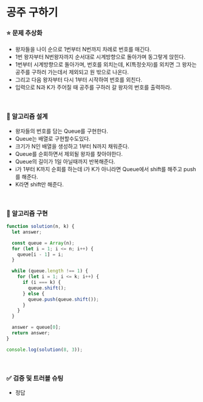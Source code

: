 # 공주 구하기

### :star: 문제 추상화

- 왕자들을 나이 순으로 1번부터 N번까지 차례로 번호를 매긴다.
- 1번 왕자부터 N번왕자까지 순서대로 시계방향으로 돌아가며 동그랗게 앉힌다.
- 1번부터 시계방향으로 돌아가며, 번호를 외치는데, K(특정숫자)를 외치면 그 왕자는 공주를 구하러 가는데서 제외되고 원 밖으로 나온다.
- 그리고 다음 왕자부터 다시 1부터 시작하여 번호를 외친다.
- 입력으로 N과 K가 주어질 때 공주를 구하러 갈 왕자의 번호를 출력하라.

<br>

### :wrench: 알고리즘 설계

- 왕자들의 번호를 담는 Queue를 구현한다.
- Queue는 배열로 구현할수도있다.
- 크기가 N인 배열을 생성하고 1부터 N까지 채워준다.
- Queue를 순회하면서 제외될 왕자를 찾아야한다.
- Queue의 길이가 1일 아닐때까지 반복해준다.
- i가 1부터 K까지 순회를 하는데 i가 K가 아니라면 Queue에서 shift를 해주고 push를 해준다.
- K라면 shift만 해준다.

<br>

### :hammer: 알고리즘 구현

```js
function solution(n, k) {
  let answer;

  const queue = Array(n);
  for (let i = 1; i <= n; i++) {
    queue[i - 1] = i;
  }

  while (queue.length !== 1) {
    for (let i = 1; i <= k; i++) {
      if (i === k) {
        queue.shift();
      } else {
        queue.push(queue.shift());
      }
    }
  }

  answer = queue[0];
  return answer;
}

console.log(solution(8, 3));
```

<br>

### ✅ 검증 및 트러블 슈팅

- 정답
